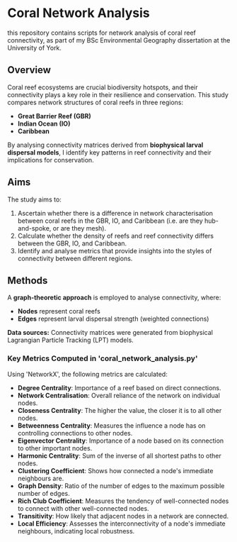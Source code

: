 # Coral Network Analysis
this repository contains scripts for network analysis of coral reef connectivity, as part of my BSc Environmental Geography dissertation at the University of York.

## **Overview**
Coral reef ecosystems are crucial biodiversity hotspots, and their connectivity plays a key role in their resilience and conservation. This study compares network structures of coral reefs in three regions:
- **Great Barrier Reef (GBR)**
- **Indian Ocean (IO)**
- **Caribbean**

By analysing connectivity matrices derived from **biophysical larval dispersal models**, I identify key patterns in reef connectivity and their implications for conservation.

## **Aims**
The study aims to:
1. Ascertain whether there is a difference in network characterisation between coral reefs in the GBR, IO, and Caribbean (i.e. are they hub-and-spoke, or are they mesh).
2. Calculate whether the density of reefs and reef connectivity differs between the GBR, IO, and Caribbean.
3. Identify and analyse metrics that provide insights into the styles of connectivity between different regions.

## **Methods**
A **graph-theoretic approach** is employed to analyse connectivity, where:
- **Nodes** represent coral reefs
- **Edges** represent larval dispersal strength (weighted connections)

**Data sources:** Connectivity matrices were generated from biophysical Lagrangian Particle Tracking (LPT) models.

### **Key Metrics Computed in 'coral_network_analysis.py'**
Using 'NetworkX', the following metrics are calculated:
- **Degree Centrality**: Importance of a reef based on direct connections.
- **Network Centralisation**: Overall reliance of the network on individual nodes.
- **Closeness Centrality**: The higher the value, the closer it is to all other nodes.
- **Betweenness Centrality**: Measures the influence a node has on controlling connections to other nodes.
- **Eigenvector Centrality**: Importance of a node based on its connection to other important nodes.
- **Harmonic Centrality**: Sum of the inverse of all shortest paths to other nodes.
- **Clustering Coefficient**: Shows how connected a node's immediate neighbours are.
- **Graph Density**: Ratio of the number of edges to the maximum possible number of edges.
- **Rich Club Coefficient**: Measures the tendency of well-connected nodes to connect with other well-connected nodes.
- **Transitivity**: How likely that adjacent nodes in a network are connected.
- **Local Efficiency**: Assesses the interconnectivity of a node's immediate neighbours, indicating local robustness.


